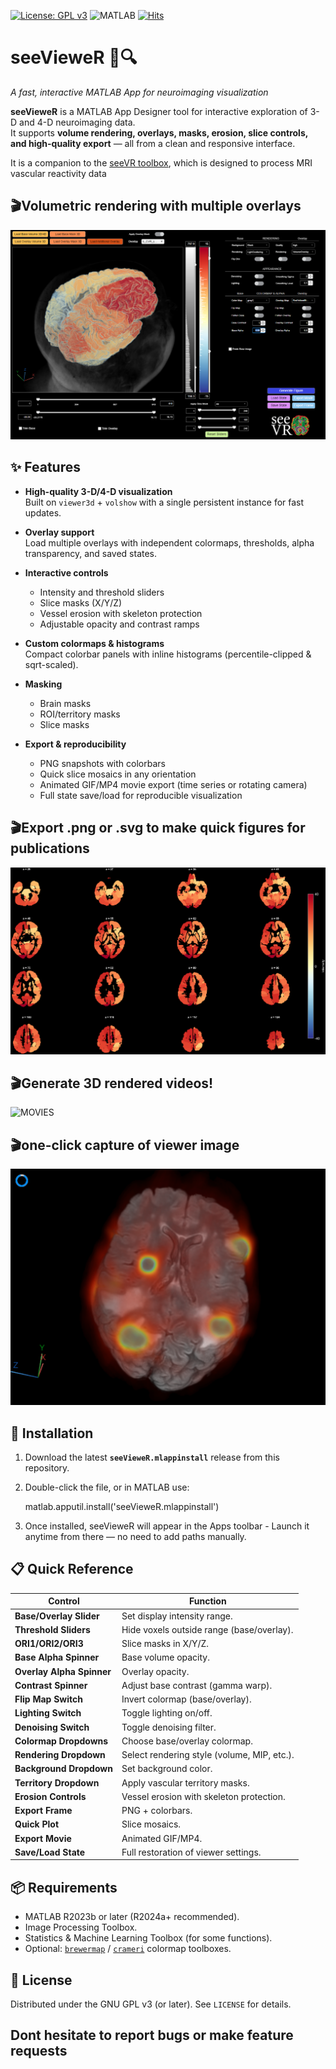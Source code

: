 [![License: GPL v3](https://img.shields.io/badge/License-GPLv3-blue.svg)](https://www.gnu.org/licenses/gpl-3.0)
![MATLAB](https://img.shields.io/badge/MATLAB-R2023b+-orange.svg)
[![Hits](https://hits.sh/github.com/YourUser/seeVieweR.svg?style=flat-square&color=blue&label=views)](https://hits.sh/github.com/YourUser/seeVieweR/)

# seeVieweR 🧠🔍  
*A fast, interactive MATLAB App for neuroimaging visualization*  

**seeVieweR** is a MATLAB App Designer tool for interactive exploration of 3-D and 4-D neuroimaging data.  
It supports **volume rendering, overlays, masks, erosion, slice controls, and high-quality export** — all from a clean and responsive interface.  

It is a companion to the [seeVR toolbox](https://github.com/abhogal-lab/seeVR), which is designed to process MRI vascular reactivity data

## 🎬Volumetric rendering with multiple overlays 

![INFLOW](docs/volumetric.png)  

## ✨ Features
- **High-quality 3-D/4-D visualization**  
  Built on `viewer3d` + `volshow` with a single persistent instance for fast updates.  

- **Overlay support**  
  Load multiple overlays with independent colormaps, thresholds, alpha transparency, and saved states.  

- **Interactive controls**  
  - Intensity and threshold sliders  
  - Slice masks (X/Y/Z)  
  - Vessel erosion with skeleton protection  
  - Adjustable opacity and contrast ramps  

- **Custom colormaps & histograms**  
  Compact colorbar panels with inline histograms (percentile-clipped & sqrt-scaled).  

- **Masking**  
  - Brain masks  
  - ROI/territory masks  
  - Slice masks  

- **Export & reproducibility**  
  - PNG snapshots with colorbars  
  - Quick slice mosaics in any orientation  
  - Animated GIF/MP4 movie export (time series or rotating camera)  
  - Full state save/load for reproducible visualization  

## 🎬Export .png or .svg to make quick figures for publications 

![SLICER](docs/CVR_smth_CONN.png) 

## 🎬Generate 3D rendered videos! 

![MOVIES](docs/inflow_post.gif) 

## 🎬one-click capture of viewer image

![FRAME CAPTURE](docs/frame.png) 

## 🚀 Installation
1. Download the latest **`seeVieweR.mlappinstall`** release from this repository.  
2. Double-click the file, or in MATLAB use:  

   matlab.apputil.install('seeVieweR.mlappinstall')
3. Once installed, seeVieweR will appear in the Apps toolbar - Launch it anytime from there — no need to add paths manually.

## 📋 Quick Reference

| Control | Function |
|---------|----------|
| **Base/Overlay Slider** | Set display intensity range. |
| **Threshold Sliders** | Hide voxels outside range (base/overlay). |
| **ORI1/ORI2/ORI3** | Slice masks in X/Y/Z. |
| **Base Alpha Spinner** | Base volume opacity. |
| **Overlay Alpha Spinner** | Overlay opacity. |
| **Contrast Spinner** | Adjust base contrast (gamma warp). |
| **Flip Map Switch** | Invert colormap (base/overlay). |
| **Lighting Switch** | Toggle lighting on/off. |
| **Denoising Switch** | Toggle denoising filter. |
| **Colormap Dropdowns** | Choose base/overlay colormap. |
| **Rendering Dropdown** | Select rendering style (volume, MIP, etc.). |
| **Background Dropdown** | Set background color. |
| **Territory Dropdown** | Apply vascular territory masks. |
| **Erosion Controls** | Vessel erosion with skeleton protection. |
| **Export Frame** | PNG + colorbars. |
| **Quick Plot** | Slice mosaics. |
| **Export Movie** | Animated GIF/MP4. |
| **Save/Load State** | Full restoration of viewer settings. |

## 📦 Requirements
- MATLAB R2023b or later (R2024a+ recommended).  
- Image Processing Toolbox.  
- Statistics & Machine Learning Toolbox (for some functions).  
- Optional: [`brewermap`](https://nl.mathworks.com/matlabcentral/fileexchange/45208-cbrew-brewer-colormaps) / [`crameri`](https://www.mathworks.com/matlabcentral/fileexchange/52398-crameri-perceptually-uniform-colormaps) colormap toolboxes.  

## 📖 License
Distributed under the GNU GPL v3 (or later). See `LICENSE` for details.  

## Dont hesitate to report bugs or make feature requests

